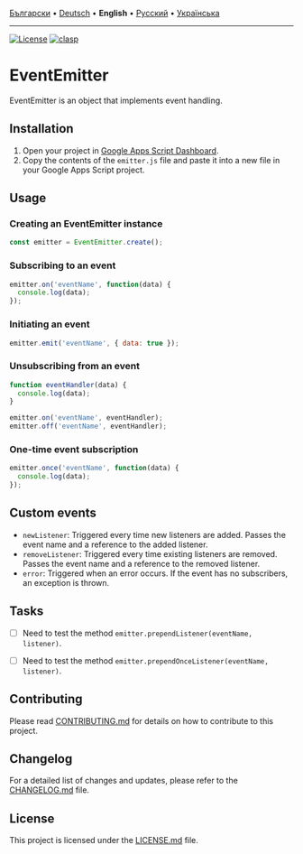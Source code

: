 [Български](README-BG.md) • [Deutsch](README-DE.md) • **English** • [Русский](README-RU.md) • [Українська](README-UK.md)

---

[![License](https://img.shields.io/github/license/MaksymStoianov/EventEmitter)](https://github.com/MaksymStoianov/EventEmitter/blob/master/LICENSE.md) [![clasp](https://img.shields.io/badge/built%20with-clasp-4285f4.svg)](https://github.com/google/clasp)


# EventEmitter

EventEmitter is an object that implements event handling.


## Installation

1. Open your project in [Google Apps Script Dashboard](https://script.google.com/).
2. Copy the contents of the `emitter.js` file and paste it into a new file in your Google Apps Script project.


## Usage

### Creating an EventEmitter instance

```javascript
const emitter = EventEmitter.create();
```

### Subscribing to an event

```javascript
emitter.on('eventName', function(data) {
  console.log(data);
});
```

### Initiating an event

```javascript
emitter.emit('eventName', { data: true });
```

### Unsubscribing from an event

```javascript
function eventHandler(data) {
  console.log(data);
}

emitter.on('eventName', eventHandler);
emitter.off('eventName', eventHandler);
```

### One-time event subscription

```javascript
emitter.once('eventName', function(data) {
  console.log(data);
});
```


## Custom events

- `newListener`: Triggered every time new listeners are added. Passes the event name and a reference to the added listener.
- `removeListener`: Triggered every time existing listeners are removed. Passes the event name and a reference to the removed listener.
- `error`: Triggered when an error occurs. If the event has no subscribers, an exception is thrown.


## Tasks

- [ ] Need to test the method `emitter.prependListener(eventName, listener)`.
- [ ] Need to test the method `emitter.prependOnceListener(eventName, listener)`.


## Contributing

Please read [CONTRIBUTING.md](CONTRIBUTING.md) for details on how to contribute to this project.


## Changelog

For a detailed list of changes and updates, please refer to the [CHANGELOG.md](CHANGELOG.md) file.


## License

This project is licensed under the [LICENSE.md](LICENSE.md) file.
